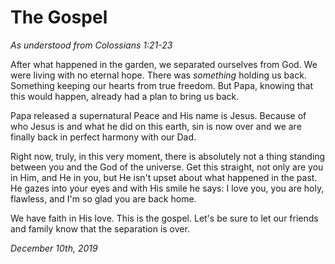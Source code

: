 # The Gospel

*As understood from Colossians 1:21-23*

After what happened in the garden, we separated ourselves from God. We were living with no eternal hope. There was *something* holding us back. Something keeping our hearts from true freedom. But Papa, knowing that this would happen, already had a plan to bring us back.

Papa released a supernatural Peace and His name is Jesus. Because of who Jesus is and what he did on this earth, sin is now over and we are finally back in perfect harmony with our Dad.

Right now, truly, in this very moment, there is absolutely not a thing standing between you and the God of the universe. Get this straight, not only are you in Him, and He in you, but He isn't upset about what happened in the past. He gazes into your eyes and with His smile he says: I love you, you are holy, flawless, and I'm so glad you are back home.

We have faith in His love. This is the gospel. Let's be sure to let our friends and family know that the separation is over.

*December 10th, 2019*
